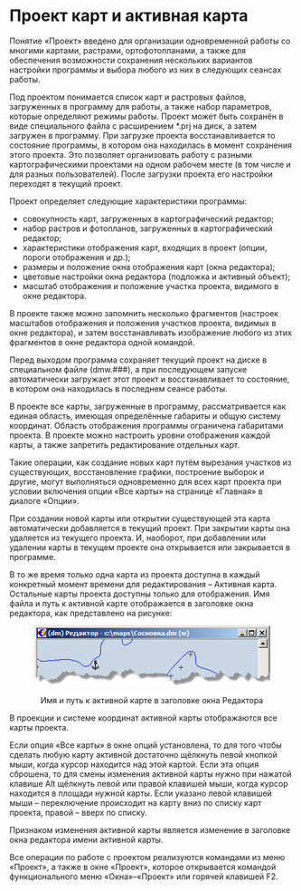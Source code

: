 # Проект карт и активная карта

Понятие «Проект» введено для организации одновременной работы со многими картами, растрами, ортофотопланами, а также для обеспечения возможности сохранения нескольких вариантов настройки программы и выбора любого из них в следующих сеансах работы.

Под проектом понимается список карт и растровых файлов, загруженных в программу для работы, а также набор параметров, которые определяют режимы работы. Проект может быть сохранён в виде специального файла с расширением &#42;.prj на диск, а затем загружен в программу. При загрузке проекта восстанавливается то состояние программы, в котором она находилась в момент сохранения этого проекта. Это позволяет организовать работу с разными картографическими проектами на одном рабочем месте (в том числе и для разных пользователей). После загрузки проекта его настройки переходят в текущий проект.

Проект определяет следующие характеристики программы:
+ совокупность карт, загруженных в картографический редактор;
+ набор растров и фотопланов, загруженных в картографический редактор;
+ характеристики отображения карт, входящих в проект (опции, пороги отображения и др.);
+ размеры и положение окна отображения карт (окна редактора);
+ цветовые настройки окна редактора (подложка и активный объект);
+ масштаб отображения и положение участка проекта, видимого в окне редактора.

В проекте также можно запомнить несколько фрагментов (настроек масштабов отображения и положения участков проекта, видимых в окне редактора), и затем восстанавливать изображение любого из этих фрагментов в окне редактора одной командой.

Перед выходом программа сохраняет текущий проект на диске в специальном файле (dmw.###), а при последующем запуске автоматически загружает этот проект и восстанавливает то состояние, в котором она находилась в последнем сеансе работы.

В проекте все карты, загруженные в программу, рассматривается как единая область, имеющая определённые габариты и общую систему координат. Область отображения программы ограничена габаритами проекта. В проекте можно настроить уровни отображения каждой карты, а также запретить редактирование отдельных карт.

Такие операции, как создание новых карт путём вырезания участков из существующих, восстановление графики, построение выборок и другие, могут выполняться одновременно для всех карт проекта при условии включения опции «Все карты» на странице «Главная» в диалоге «Опции».

При создании новой карты или открытии существующей эта карта автоматически добавляется в текущий проект. При закрытии карты она удаляется из текущего проекта. И, наоборот, при добавлении или удалении карты в текущем проекте она открывается или закрывается в программе.

В то же время только одна карта из проекта доступна в каждый конкретный момент времени для редактирования – Активная карта. Остальные карты проекта доступны только для отображения. Имя файла и путь к активной карте отображается в заголовке окна редактора, как представлено на рисунке:

<p align="center">
<img src="_images/patch_map.png">
</p>
<p align="center">
Имя и путь к активной карте в заголовке окна Редактора
</p>

В проекции и системе координат активной карты отображаются все карты проекта.

Если опция «Все карты» в окне опций установлена, то для того чтобы сделать любую карту активной достаточно щёлкнуть левой кнопкой мыши, когда курсор находится над этой картой. Если эта опция сброшена, то для смены изменения активной карты нужно при нажатой клавише Alt щёлкнуть левой или правой клавишей мыши, когда курсор находится в площади нужной карты. Если указано левой клавишей мыши – переключение происходит на карту вниз по списку карт проекта, правой – вверх по списку.

Признаком изменения активной карты является изменение в заголовке окна редактора имени активной карты.

Все операции по работе с проектом реализуются командами из меню «Проект», а также в окне «Проект», которое открывается командой функционального меню «Окна»–«Проект» или горячей клавишей F2.